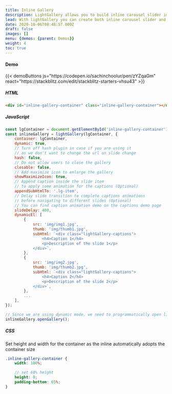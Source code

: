 ```yaml
---
title: Inline Gallery
description: LightGallery allows you to build inline carousel slider image and video galleries.
lead: With lightGallery you can create both inline carousel slider and lightBox galleries. You can create inline gallery by passing the container element via container option. All the lightBox features are available in inline gallery as well. inline gallery can be converted to the lightBox gallery by clicking on the maximize icon on the toolbar
date: 2020-10-06T08:48:57.000Z
draft: false
images: []
menu: {demos: {parent: Demos}}
weight: 4
toc: true
---
```


#### Demo

<div id="inline-gallery-container" class="inline-gallery-container"></div>
{{< demoButtons js="https://codepen.io/sachinchoolur/pen/zYZqaGm" react="https://stackblitz.com/edit/stackblitz-starters-vhsu43" >}}

##### HTML

```html
<div id="inline-gallery-container" class="inline-gallery-container"></div>
```

##### JavaScript

```js
const lgContainer = document.getElementById('inline-gallery-container');
const inlineGallery = lightGallery(lgContainer, {
    container: lgContainer,
    dynamic: true,
    // Turn off hash plugin in case if you are using it
    // as we don't want to change the url on slide change
    hash: false,
    // Do not allow users to close the gallery
    closable: false,
    // Add maximize icon to enlarge the gallery
    showMaximizeIcon: true,
    // Append caption inside the slide item
    // to apply some animation for the captions (Optional)
    appendSubHtmlTo: '.lg-item',
    // Delay slide transition to complete captions animations
    // before navigating to different slides (Optional)
    // You can find caption animation demo on the captions demo page
    slideDelay: 400,
    dynamicEl: [
        {
            src: 'img/img1.jpg',
            thumb: 'img/thumb1.jpg',
            subHtml: `<div class="lightGallery-captions">
                <h4>Caption 1</h4>
                <p>Description of the slide 1</p>
            </div>`,
        },
        {
            src: 'img/img2.jpg',
            thumb: 'img/thumb2.jpg',
            subHtml: `<div class="lightGallery-captions">
                <h4>Caption 2</h4>
                <p>Description of the slide 2</p>
            </div>`,
        },
        ...
    ],
});

// Since we are using dynamic mode, we need to programmatically open lightGallery
inlineGallery.openGallery();
```

##### CSS

Set height and width for the container as the inline automatically adopts the container size

```scss
.inline-gallery-container {
    width: 100%;

    // set 60% height
    height: 0;
    padding-bottom: 65%;
}
```
